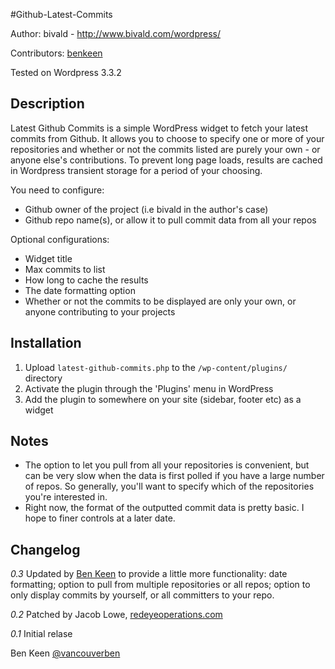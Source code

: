#Github-Latest-Commits

Author: bivald - http://www.bivald.com/wordpress/

Contributors: [benkeen](@https://github.com/benkeen)

Tested on Wordpress 3.3.2

## Description
Latest Github Commits is a simple WordPress widget to fetch your latest commits from Github. It allows you to choose to specify one or more of your repositories and whether or not the commits listed are purely your own - or anyone else's contributions. To prevent long page loads, results are cached in Wordpress transient storage for a period of your choosing.

You need to configure:
* Github owner of the project (i.e bivald in the author's case)
* Github repo name(s), or allow it to pull commit data from all your repos

Optional configurations:
* Widget title
* Max commits to list
* How long to cache the results
* The date formatting option
* Whether or not the commits to be displayed are only your own, or anyone contributing to your projects

## Installation
1. Upload `latest-github-commits.php` to the `/wp-content/plugins/` directory
1. Activate the plugin through the 'Plugins' menu in WordPress
1. Add the plugin to somewhere on your site (sidebar, footer etc) as a widget

## Notes
* The option to let you pull from all your repositories is convenient, but can be very slow when the data is first polled if you have a large number of repos. So generally, you'll want to specify which of the repositories you're interested in.
* Right now, the format of the outputted commit data is pretty basic. I hope to finer controls at a later date.

## Changelog

_0.3_
Updated by [Ben Keen](@https://github.com/benkeen) to provide a little more functionality: date formatting; option to pull from multiple repositories or all repos; option to only display commits by yourself, or all committers to your repo.

_0.2_
Patched by Jacob Lowe, [redeyeoperations.com](http://redeyeoperations.com)

_0.1_
Initial relase

Ben Keen
[@vancouverben](https://twitter.com/#!/vancouverben)